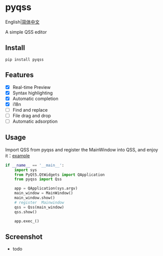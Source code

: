 # pyqss

English|[简体中文](README.md)

A simple QSS editor

## Install

```shell
pip install pyqss
```

## Features

- [x] Real-time Preview
- [x] Syntax highlighting
- [x] Automatic completion
- [x] i18n
- [ ] Find and replace
- [ ] File drag and drop
- [ ] Automatic adsorption

## Usage

Import QSS from pyqss and register the MainWindow into QSS, and enjoy it：[example](./examples/test.py)

```python
if __name__ == '__main__':
    import sys
    from PyQt5.QtWidgets import QApplication
    from pyqss import Qss

    app = QApplication(sys.argv)
    main_window = MainWindow()
    main_window.show()
    # register  Mainwindow 
    qss = Qss(main_window)
    qss.show()

    app.exec_()
```
## Screenshot
- todo